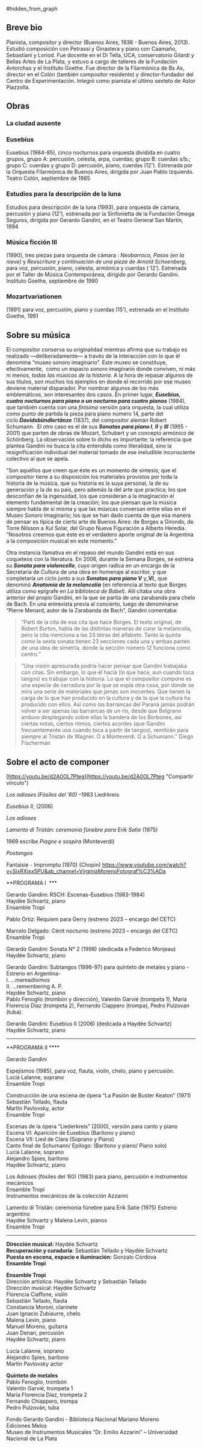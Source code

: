 #hidden_from_graph
## Breve bio
Pianista, compositor y director (Buenos Aires, 1936 - Buenos Aires, 2013). Estudió composición con Petrassi y Ginastera y piano con Caamaño, Sebastiani y Loriod.
Fue docente en el Di Tella, UCA, conservatorio Gilardi y Bellas Artes de La Plata, y estuvo a cargo de talleres de la Fundación Antorchas y el Instituto Goethe. Fue director de la Filarmónica de Bs As, director en el Colón (también compositor residente) y director-fundador del Centro de Experimentación. Integró como pianista el último sexteto de Astor Piazzolla.

## Obras

### La ciudad ausente

### Eusebius
Eusebius (1984-85), cinco nocturnos para orquesta dividida en cuatro grupos, grupo A: percusión, celesta, arpa, cuerdas; grupo B: cuerdas s/b.; grupo C: cuerdas y grupo D: percusión, piano, cuerdas (12'). Estrenada por la Orquesta Filarmónica de Buenos Aires, dirigida por Juan Pablo Izquierdo. Teatro Colón, septiembre de 1985

### Estudios para la descripción de la luna
Estudios para descripción de la luna (1993), para orquesta de cámara, percusión y piano (12'), estrenada por la Sinfonietta de la Fundación Omega Seguros, dirigida por Gerardo Gandini, en el Teatro General San Martín, 1994

### Música ficción III
(1990), tres piezas para orquesta de cámara : _Neobarroco_, _Pasos (en la nieve)_ y _Reescritura y continuación de una pieza de Arnold Schoenberg_, para voz, percusión, piano, celesta, armónica y cuerdas ( 12’). Estrenada por el Taller de Música Contemporánea, dirigido por Gerardo Gandini. Instituto Goethe, septiembre de 1990

### Mozartvariationen
(1991) para voz, percusión, piano y cuerdas (15’), estrenada en el Instituto Goethe, 1991

## Sobre su música
El compositor conserva su originalidad mientras afirma que su trabajo es realizado —deliberadamente— a través de la interacción con lo que él denomina “museo sonoro imaginario”. Este museo se constituye, efectivamente,  como un espacio sonoro imaginario donde conviven, ni más ni menos, _todas las músicas de la historia_. A la hora de repasar algunos de sus títulos, son muchos los ejemplos en donde el recorrido por ese museo deviene material disparador. Por nombrar algunos de los más emblemáticos, son interesantes dos casos. En primer lugar, **_Eusebius, cuatro nocturnos para piano o un nocturno para cuatro pianos_** (1984), que también cuenta con una _finísima_ versión para orquesta, la cual utiliza como punto de partida la pieza para piano número 14, parte del ciclo **_Davidsbündlertänze_** (1837), del compositor alemán Robert Schumann.  El otro caso es el de sus **_Sonatas para piano I_**_, **II**_ y **_III_** (1995 - 2001) que parten de obras de Mozart, Schubert y un concepto armónico de Schönberg. La observación sobre lo dicho es importante: la referencia que plantea Gandini no busca la cita entendida como literalidad, sino la resignificación individual del material tomado de ese ineludible inconsciente colectivo al que se apela.


“Son aquéllos que creen que éste es un momento de síntesis; que el compositor tiene a su disposición los materiales provistos por toda la historia de la música, que su historia es la suya personal, la de su generación y la de su país, pero además la del arte que practica; los que desconfían de la ingenuidad, los que consideran a la imaginación el elemento fundamental de la creación; los que piensan que la música siempre habla de sí misma y que las músicas conversan entre ellas en el Museo Sonoro Imaginario; los que se han dado cuenta de que esa manera de pensar es típica de cierto arte de Buenos Aires: de Borges a Girondo, de Torre Nilsson a Xul Solar, del Grupo Nueva Figuración a Alberto Heredia.  
”Nosotros creemos que éste es el verdadero aporte original de la Argentina a la composición musical en este momento.”

Otra instancia llamativa en el repaso del mundo Gandini está en sus coqueteos con la literatura. En 2006, durante la Semana Borges, se estrena su **_Sonata para violoncello_**, cuyo origen radica en un encargo de la Secretaría de Cultura de una obra en homenaje al escritor, y que completaría un ciclo junto a sus **_Sonatas para piano V_** y_**VI**_ que denominó **_Anatomía de la melancolía_** (en referencia al texto que Borges utiliza como epígrafe en _La biblioteca de Babel_). Allí citaba una obra anterior del propio Gandini, en la que se partía de una zarabanda para chelo de Bach. En una entrevista previa al concierto, luego de denominarse “Pierre Menard, autor de la Zarabanda de Bach”, Gandini comentaba:

> “Partí de la cita de esa cita que hace Borges. El texto original, de Robert Burton, habla de las distintas maneras de curar la melancolía, pero la cita menciona a las 23 letras del alfabeto. Tanto la quinta como la sexta sonata tienen 23 secciones cada una y ambas parten de una idea de simetría, donde la sección número 12 funciona como centro.”


> "Una visión apresurada podría hacer pensar que Gandini trabajaba con citas. Sin embargo, lo que él hacía (lo que hace, aun cuando toca tangos) es trabajar con la historia. Lo que el compositor compone es una especie de cerradura por la que se espía otra cosa, por donde se mira una serie de materiales que jamás son inocentes. Que tienen la carga de lo que han producido en la cultura y de lo que la cultura ha producido con ellos. Así como las barrancas del Paraná jamás podrán volver a ser apenas las barrancas de un río, desde que Belgrano anduvo desplegando sobre ellas la bandera de los Borbones, así ciertas notas, ciertos ritmos, ciertos acordes (que Gandini frecuentemente usa cuando toca a partir de tangos), remitirán para siempre al Tristán de Wagner. O a Monteverdi. O a Schumann." Diego Fischerman


## Sobre el acto de componer
[https://youtu.be/d2A0OL7Pteg](https://youtu.be/d2A0OL7Pteg "Compartir vínculo")

_Los adioses (Fósiles del ’60)_ –1983
Liedrkreis

_Eusebius II_, (2006)

_Los adioses_

_Lamento di Tristán: ceremonia fúnebre para Erik Satie_ (1975)

1969 escribe _Piagne e sospira_ (Monteverdi)

_Postangos_

Fantaisie - Impromptu (1970) (Chopin)
https://www.youtube.com/watch?v=SixRXjxx5PU&ab_channel=VirginiaMorenoFotograf%C3%ADa


**PROGRAMA I  ***

Gerardo Gandini: RSCH: Escenas-Eusebius (1983-1984)  
Haydée Schvartz, piano  
Ensamble Tropi

Pablo Ortiz: Requiem para Gerry (estreno 2023 – encargo del CETC)

Marcelo Delgado: Cénit nocturno (estreno 2023 – encargo del CETC)  
Ensamble Tropi

Gerardo Gandini: Sonata N° 2 (1998) (dedicada a Federico Monjeau)  
Haydée Schvartz, piano

Gerardo Gandini: Subtangos (1996-97) para quinteto de metales y piano -Estreno en Argentina-  
I. …mareadísimos  
II. …remembering A. P.  
Haydée Schvartz, piano  
Pablo Fenoglio (trombón y dirección), Valentín Garvié (trompeta 1), María Florencia Díaz (trompeta 2), Fernando Ciappero (trompa), Pedro Pulzovan (tuba).

Gerardo Gandini: Eusebius II (2006) (dedicada a Haydée Schvartz)  
Haydée Schvartz, piano

---

**PROGRAMA II ****

Gerardo Gandini

Espejismos (1985), para voz, flauta, violín, chelo, piano y percusión.  
Lucía Lalanne, soprano  
Ensamble Tropi

Construcción de una escena de ópera “La Pasión de Buster Keaton” (1971)  
Sebastián Tellado, flauta  
Martín Pavlovsky, actor  
Ensamble Tropi

Escenas de la ópera “Liederkreis” (2000), versión para canto y piano  
Escena VI: Aparición de Eusebius (Barítono y piano)  
Escena VII: Lied de Clara (Soprano y Piano)  
Canto final de Schumann/ Epílogo: (Barítono y piano/ Piano solo)  
Lucía Lalanne, soprano  
Alejandro Spies, barítono  
Haydée Schvartz, piano

Los Adioses (fósiles del ’60) (1983) para piano, percusión e instrumentos mecánicos  
Ensamble Tropi  
Instrumentos mecánicos de la colección Azzarini

Lamento di Tristán: ceremonia fúnebre para Erik Satie (1975) Estreno argentino  
Haydée Schvartz y Malena Levin, pianos  
Ensamble Tropi

---

**Dirección musical:** Haydée Schvartz  
**Recuperación y curaduría**: Sebastián Tellado y Haydée Schvartz  
**Puesta en escena, espacio e iluminación:** Gonzalo Córdova  
**Ensamble Tropi**

**Ensamble Tropi**  
Dirección artística: Haydée Schvartz y Sebastián Tellado  
Dirección musical: Haydée Schvartz  
Florencia Ciaffone, violín  
Sebastián Tellado, flauta  
Constancia Moroni, clarinete  
Juan Ignacio Zubiaurre, chelo  
Malena Levin, piano  
Manuel Moreno, guitarra  
Juan Denari, percusión  
Haydée Schvartz, piano

Lucía Lalanne, soprano  
Alejandro Spies, barítono  
Martín Pavlovsky actor

**Quinteto de metales**  
Pablo Fenoglio, trombón  
Valentín Garvié, trompeta 1  
María Florencia Díaz, trompeta 2  
Fernando Chiappero, trompa  
Pedro Pulzován, tuba

Fondo Gerardo Gandini - Biblioteca Nacional Mariano Moreno  
Ediciones Melos  
Museo de Instrumentos Musicales “Dr. Emilio Azzarini” – Universidad Nacional de La Plata